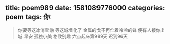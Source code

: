 title: poem989
date: 1581089776000
categories: poem
tags: 你
---
> 你要等这冰消雪融
等这城墙化了
金属的戈不再伫着冷冷的锋
便有人接你出城
早安
孤独小美
格致别趣
六点起床第989天 迟到96天